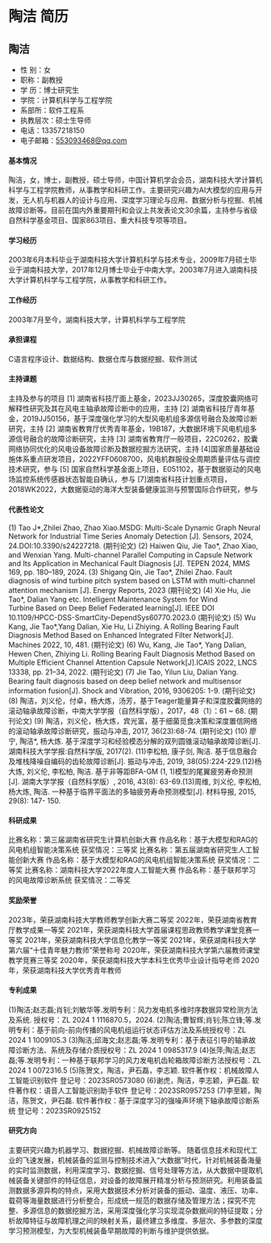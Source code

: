 # 陶洁 简历

## 陶洁
- 性 别：女
- 职称：副教授
- 学 历：博士研究生
- 学院：计算机科学与工程学院
- 系部所：软件工程系
- 执教层次：硕士生导师
- 电话：13357218150
- 电子邮箱：553093468@qq.com

#### 基本情况
陶洁，女，博士，副教授，硕士导师，中国计算机学会会员，湖南科技大学计算机科学与工程学院教师，从事教学和科研工作。主要研究兴趣为AI大模型的应用与开发，无人机与机器人的设计与应用、深度学习理论与应用、数据分析与挖掘、机械故障诊断等。目前在国内外重要期刊和会议上共发表论文30余篇，主持参与省级自然科学基金项目、国家863项目、重大科技专项等项目。

#### 学习经历
2003年6月本科毕业于湖南科技大学计算机科学与技术专业，2009年7月硕士毕业于湖南科技大学，2017年12月博士毕业于中南大学。2003年7月进入湖南科技大学计算机科学与工程学院，从事教学和科研工作。

#### 工作经历
2003年7月至今，湖南科技大学，计算机科学与工程学院

#### 承担课程
C语言程序设计、数据结构、数据仓库与数据挖掘、软件测试

#### 主持课题
主持及参与的项目
[1] 湖南省科技厅面上基金，2023JJ30265，深度胶囊网络可解释性研究及其在风电主轴承故障诊断中的应用，主持
[2] 湖南省科技厅青年基金，2019JJ50156，基于深度强化学习的大型风电机组多源信号融合及故障诊断研究，主持
[2] 湖南省教育厅优秀青年基金，19B187，大数据环境下风电机组多源信号融合的故障诊断研究，主持
[3] 湖南省教育厅一般项目，22C0262，胶囊网络协同优化的风电设备故障诊断及数据挖掘方法研究，主持
[4]国家质量基础设施体系重点研发项目，2022YFF0608700，风电机群服役全周期质量评估与调控技术研究，参与
[5] 国家自然科学基金面上项目，E051102，基于数据驱动的风电场监控系统传感器状态智能自确认，参与
[7]湖南省科技计划重点项目，2018WK2022，大数据驱动的海洋大型装备健康监测与预警国际合作研究，参与

#### 代表性论文
(1) Tao J*,Zhilei Zhao, Zhao Xiao.MSDG: Multi-Scale Dynamic Graph Neural Network for Industrial Time Series Anomaly Detection [J]. Sensors, 2024, 24.DOI:10.3390/s24227218. (期刊论文)
(2) Haiwen Qiu, Jie Tao*, Zhao Xiao, and Wenxian Yang. Multi-channel Parallel Computing in Capsule Network and Its Application in Mechanical Fault Diagnosis [J]. TEPEN 2024, MMS 169, pp. 180–189, 2024.
(3) Shigang Qin, Jie Tao*, Zhilei Zhao. Fault diagnosis of wind turbine pitch system based on LSTM with multi-channel attention mechanism [J]. Energy Reports, 2023 (期刊论文)
(4) Xie Hu, Jie Tao*, Dalian Yang etc. Intelligent Maintenance System for Wind Turbine Based on Deep Belief Federated learning[J]. IEEE DOI 10.1109/HPCC-DSS-SmartCity-DependSys60770.2023.0 (期刊论文)
(5) Wu Kang, Jie Tao*,Yang Dalian, Xie Hu, Li Zhiying. A Rolling Bearing Fault Diagnosis Method Based on Enhanced Integrated Filter Network[J]. Machines 2022, 10, 481. (期刊论文)
(6) Wu, Kang, Jie Tao*, Yang Dalian, Hewen Chen, Zhiying Li. Rolling Bearing Fault Diagnosis Method Based on Multiple Efficient Channel Attention Capsule Network[J].ICAIS 2022, LNCS 13338, pp. 21–34, 2022. (期刊论文)
(7) Jie Tao, Yilun Liu, Dalian Yang. Bearing fault diagnosis based on deep belief network and multisensor information fusion[J]. Shock and Vibration, 2016, 9306205: 1-9. (期刊论文)
(8) 陶洁，刘义伦，付卓，杨大炼，汤芳，基于Teager能量算子和深度胶囊网络的滚动轴承故障诊断，中南大学学报（自然科学版），2017，48（1）：61 ~ 68. (期刊论文)
(9) 陶洁，刘义伦，杨大炼，宾光富，基于细菌觅食决策和深度置信网络的滚动轴承故障诊断研究，振动与冲击, 2017, 36(23):68-74. (期刊论文)
(10) 廖宁, 陶洁*, 杨大炼. 基于深度学习和经验模态分解的双列圆锥滚动轴承故障诊断[J]. 湖南科技大学学报:自然科学版, 2017(2).
(11)李松柏, 康子剑, 陶洁. 基于信息融合及堆栈降噪自编码的齿轮故障诊断[J]. 振动与冲击, 2019, 38(05):224-229.(12)杨大炼, 刘义伦, 李松柏, 陶洁. 基于非等距BFA-GM (1, 1)模型的尾翼疲劳寿命预测[J]. 湖南大学学报（自然科学版）, 2016, 43(8): 63-69.(13)周维, 刘义伦, 李松柏, 杨大炼, 陶洁. 一种基于临界平面法的多轴疲劳寿命预测模型[J]. 材料导报, 2015, 29(8): 147- 150.

#### 科研成果
比赛名称：第三届湖南省研究生计算机创新大赛
作品名称：基于大模型和RAG的风电机组智能决策系统
获奖情况：三等奖
比赛名称：第五届湖南省研究生人工智能创新大赛
作品名称：基于大模型和RAG的风电机组智能决策系统
获奖情况：二等奖
比赛名称：湖南科技大学2022年度人工智能大赛
作品名称：基于联邦学习的风电故障诊断系统
获奖情况：二等奖

#### 奖励荣誉
2023年，荣获湖南科技大学教师教学创新大赛二等奖
2022年，荣获湖南省教育厅教学成果一等奖
2021年，荣获湖南科技大学首届课程思政教师教学课堂竞赛一等奖
2021年，荣获湖南科技大学信息化教学一等奖
2021年，荣获湖南科技大学第六届“十佳青年魅力教师”荣誉称号
2020年，荣获湖南科技大学第六届教师课堂教学竞赛三等奖
2020年，荣获湖南科技大学本科生优秀毕业设计指导老师
2020年，荣获湖南科技大学优秀青年教师

#### 专利成果
(1)陶洁;赵志磊;肖钊;刘敏华等.发明专利：风力发电机多维时序数据异常检测方法及系统. 授权号：ZL 2024 1 1116870.5，2024.
(2)陶洁;曹智辉;肖钊;陈立锋;等.发明专利：基于前向-前向传播的风电机组运行状态评估方法及系统授权号：ZL 2024 1 1009105.3
(3)陶洁;邱海文;赵志磊;等.发明专利：基于表征引导的轴承故障诊断方法、系统及存储介质授权号：ZL 2024 1 0985317.9
(4)张萍;陶洁;赵志磊;等.发明专利：一种基于联邦学习的风力发电机齿轮箱故障诊断方法授权号：ZL 2024 1 0072316.5
(5)陈贺文，陶洁，尹石磊，李志颖. 软件著作权：机械故障人工智能识别软件 登记号：2023SR0573080
(6)谢虎，陶洁，李志颖，尹石磊. 软件著作权：语音人工智能识别助手软件 登记号：2023SR0957253
(7)李至颖，陶洁，陈贺文，尹石磊. 软件著作权：基于深度学习的强噪声环境下轴承故障诊断系统 登记号：2023SR0925152

#### 研究方向
主要研究兴趣为机器学习、数据挖掘、机械故障诊断等。
随着信息技术和现代工业的飞速发展，机械装备的监测与控制技术进入“大数据”时代，针对机械装备海量的实时监测数据，利用深度学习、数据挖掘、信号处理等方法，从大数据中提取机械装备关键部件的特征信息，对设备的故障展开精准分析与预测研究。利用装备监测数据多源异构的特点，采用大数据技术分析对装备的振动、温度、液压、功率、载荷等海量数据进行分析整合，形成统一规范的数据存储及管理方法；探究不完整、多源信息的数据挖掘方法，采用深度强化学习实现混杂数据间的特征提取；分析故障特征与故障机理之间的映射关系，最终建立多维度、多层次、多参数的深度学习预测模型，为大型机械装备早期故障的判断与维护提供依据。
